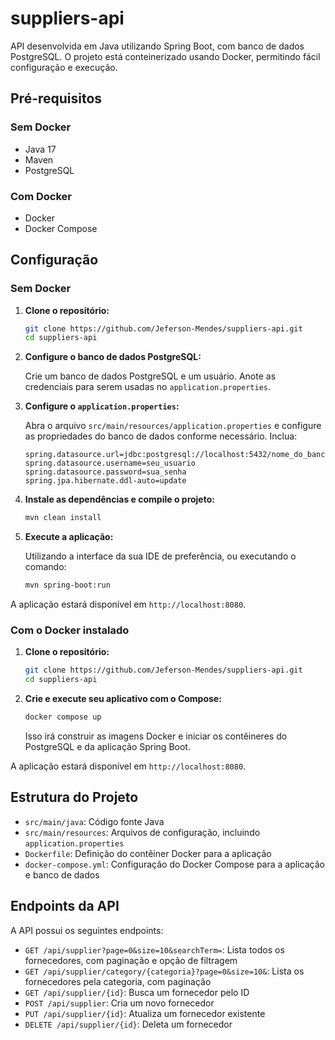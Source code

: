 # suppliers-api

API desenvolvida em Java utilizando Spring Boot, com banco de dados PostgreSQL. O projeto está conteinerizado usando Docker, permitindo fácil configuração e execução.

## Pré-requisitos

### Sem Docker

- Java 17
- Maven
- PostgreSQL

### Com Docker

- Docker
- Docker Compose

## Configuração

### Sem Docker

1. **Clone o repositório:**

    ```bash
    git clone https://github.com/Jeferson-Mendes/suppliers-api.git
    cd suppliers-api
    ```

2. **Configure o banco de dados PostgreSQL:**

    Crie um banco de dados PostgreSQL e um usuário. Anote as credenciais para serem usadas no `application.properties`.

3. **Configure o `application.properties`:**

    Abra o arquivo `src/main/resources/application.properties` e configure as propriedades do banco de dados conforme necessário. Inclua:

    ```properties
    spring.datasource.url=jdbc:postgresql://localhost:5432/nome_do_banco
    spring.datasource.username=seu_usuario
    spring.datasource.password=sua_senha
    spring.jpa.hibernate.ddl-auto=update
    ```

4. **Instale as dependências e compile o projeto:**

    ```bash
    mvn clean install
    ```

5. **Execute a aplicação:**

	Utilizando a interface da sua IDE de preferência, ou executando o comando:
    ```bash
    mvn spring-boot:run
    ```

A aplicação estará disponível em `http://localhost:8080`.

### Com o Docker instalado

1. **Clone o repositório:**

    ```bash
    git clone https://github.com/Jeferson-Mendes/suppliers-api.git
    cd suppliers-api

3. **Crie e execute seu aplicativo com o Compose:**

    ```bash
    docker compose up
    ```

    Isso irá construir as imagens Docker e iniciar os contêineres do PostgreSQL e da aplicação Spring Boot.

A aplicação estará disponível em `http://localhost:8080`.

## Estrutura do Projeto

- `src/main/java`: Código fonte Java
- `src/main/resources`: Arquivos de configuração, incluindo `application.properties`
- `Dockerfile`: Definição do contêiner Docker para a aplicação
- `docker-compose.yml`: Configuração do Docker Compose para a aplicação e banco de dados

## Endpoints da API

A API possui os seguintes endpoints:

- `GET /api/supplier?page=0&size=10&searchTerm=`: Lista todos os fornecedores, com paginação e opção de filtragem
- `GET /api/supplier/category/{categoria}?page=0&size=10&`: Lista os fornecedores pela categoria, com paginação
- `GET /api/supplier/{id}`: Busca um fornecedor pelo ID
- `POST /api/supplier`: Cria um novo fornecedor
- `PUT /api/supplier/{id}`: Atualiza um fornecedor existente
- `DELETE /api/supplier/{id}`: Deleta um fornecedor
